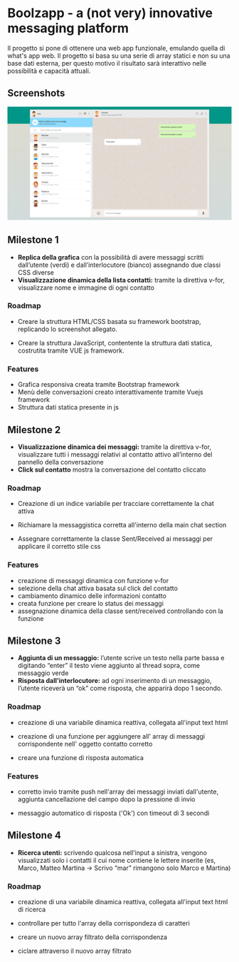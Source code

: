 # Boolzapp - a (not very) innovative messaging platform

Il progetto si pone  di ottenere una web app funzionale, emulando quella di what's app web.
Il progetto si basa su una serie di array statici e non su una base dati esterna, per questo motivo il risultato sarà interattivo nelle possibilità e capacità attuali.



## Screenshots

![App Screenshot](/img/Boolzapp-screenshot.png)


## Milestone 1

- **Replica della grafica** con la possibilità di avere messaggi scritti dall’utente (verdi) e dall’interlocutore (bianco) assegnando due classi CSS diverse
- **Visualizzazione dinamica della lista contatti:** tramite la direttiva v-for, visualizzare nome e immagine di ogni contatto


### Roadmap

- Creare la struttura HTML/CSS basata su framework bootstrap, replicando lo screenshot allegato.

- Creare la struttura JavaScript, contentente la struttura dati statica, costrutita tramite VUE js framework.

### Features

- Grafica responsiva creata tramite Bootstrap framework
- Menù delle conversazioni creato interattivamente tramite Vuejs framework
- Struttura dati statica presente in js

## Milestone 2

- **Visualizzazione dinamica dei messaggi:** tramite la direttiva v-for, visualizzare tutti i messaggi relativi al contatto attivo all’interno del pannello della conversazione
- **Click sul contatto** mostra la conversazione del contatto cliccato

### Roadmap

- Creazione di un indice variabile per tracciare correttamente la chat attiva

- Richiamare la messaggistica corretta all'interno della main chat section

- Assegnare correttamente la classe Sent/Received ai messaggi per applicare il corretto stile css
### Features
- creazione di messaggi dinamica con funzione v-for
- selezione della chat attiva basata sul click del contatto
- cambiamento dinamico delle informazioni contatto
- creata funzione per creare lo status dei messaggi
- assegnazione dinamica della classe sent/received controllando con la funzione
## Milestone 3

- **Aggiunta di un messaggio:** l’utente scrive un testo nella parte bassa e digitando “enter” il testo viene aggiunto al thread sopra, come messaggio verde
- **Risposta dall’interlocutore:** ad ogni inserimento di un messaggio, l’utente riceverà un “ok” come risposta, che apparirà dopo 1 secondo.

### Roadmap

- creazione di una variabile dinamica reattiva, collegata all'input text html

- creazione di una funzione per aggiungere all' array di messaggi corrispondente nell' oggetto contatto corretto

- creare una funzione di risposta automatica

### Features
- corretto invio tramite push nell'array dei messaggi inviati dall'utente,  aggiunta cancellazione del campo dopo la pressione di invio

- messaggio automatico di risposta ('Ok') con timeout di 3 secondi

## Milestone 4

- **Ricerca utenti:** scrivendo qualcosa nell’input a sinistra, vengono visualizzati solo i contatti il cui nome contiene le lettere inserite (es, Marco, Matteo Martina -> Scrivo “mar” rimangono solo Marco e Martina)

### Roadmap

- creazione di una variabile dinamica reattiva, collegata all'input text html di ricerca

- controllare per tutto l'array della corrispondeza di caratteri

- creare un nuovo array filtrato della corrispondenza

- ciclare attraverso il nuovo array filtrato


